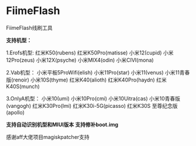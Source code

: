 # FiimeFlash

FiimeFlash线刷工具

**支持机型：**

1.Erofs机型:
红米K50(rubens) 红米K50Pro(matisse) 小米12(cupid) 小米12Pro(zeus)
小米12X(psyche) 小米MIX4(odin) 小米CIVI(mona)

2.Vab机型：
小米平板5ProWifi(elish) 小米11Pro(star) 小米11(venus) 小米11青春版(renoir)
小米10S(thyme) 红米K40(alioth) 红米K40Pro(haydn) 红米K40S(munch)

3.OnlyA机型：
小米10(umi) 小米10Pro(cmi) 小米10Uitra(cas) 小米10青春版(vangogh)
红米K30Pro(lmi) 红米K30i-5G(picasso) 红米K30S 至尊纪念版(apollo)

**支持自动识别机型和MIUI版本**
**支持修补boot.img**

感谢aff大佬项目magiskpatcher支持

